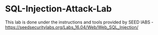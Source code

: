 # SQL-Injection-Attack-Lab
This lab is done under the instructions and tools provided by SEED lABS - https://seedsecuritylabs.org/Labs_16.04/Web/Web_SQL_Injection/
